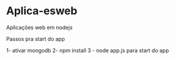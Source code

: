 # Aplica-esweb
Aplicações web em nodejs
 
Passos pra start do app

1- ativar mongodb
2- npm install
3 - node app.js para start do app
